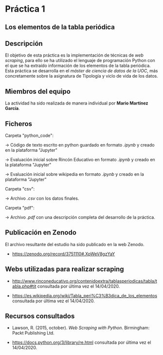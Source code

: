 # Práctica 1
## Los elementos de la tabla periódica

## Descripción

El objetivo de esta práctica es la implementación de técnicas de _web scraping_, para ello se ha utilizado el lenguaje de programación Python con el que se ha extraído información de los elementos de la tabla periódica. Esta práctica se desarrolla en el _máster de ciencia de datos de la UOC_, más concretamente sobre la asignatura de Tipología y viclo de vida de los datos.


## Miembros del equipo

La actividad ha sido realizada de manera individual por **Mario Martínez García**.


## Ficheros 

Carpeta "python_code":

  &rarr; Código de texto escrito en python guardado en formato _.ipynb_ y creado en la plataforma "Jupyter"

  &rarr; Evaluación inicial sobre Rincón Educativo en formato _.ipynb_ y creado en la plataforma "Jupyter"
                 
  &rarr; Evaluación inicial sobre wikipedia en formato _.ipynb_ y creado en la plataforma "Jupyter"
                 
Carpeta "csv":

  &rarr; Archivo _.csv_ con los datos finales.

Carpeta "pdf":

  &rarr; Archivo  _.pdf_ con una descripción completa del desarrollo de la práctica.

## Publicación en Zenodo

El archivo resultante del estudio ha sido publicado en la web Zenodo.

* https://zenodo.org/record/3751110#.XpWeV8gzYaY

## Webs utilizadas para realizar scraping

* http://www.rinconeducativo.org/contenidoextra/tablasperiodicas/tabla/tabla.php#tit consultada por última vez el 14/04/2020.

* https://es.wikipedia.org/wiki/Tabla_peri%C3%B3dica_de_los_elementos consultada por última vez el 14/04/2020.


## Recursos consultados

* Lawson, R. (2015, october). _Web Scraping with Python_. Birmingham: Packt Publishing Ltd.

* https://docs.python.org/3/library/re.html consultada por última vez el 14/04/2020.



